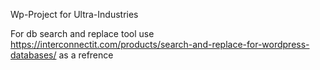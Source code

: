 Wp-Project for Ultra-Industries 

For db search and replace tool use 
https://interconnectit.com/products/search-and-replace-for-wordpress-databases/
as a refrence
